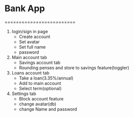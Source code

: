 # Bank App


=========================

1. login/sign in page
    - Create account
    - Set avatar
    - Set full name
    - password
2. Main account tab
    - Savings account tab
    - Rounding penses and store to savings feature(toggler)
3. Loans account tab
    - Take a loan(3.35%/annual)
    - Add to main account
    - Select term(optional)
4. Settings tab
    - Block account feature
    - change avatar(db)
    - change Name and password
